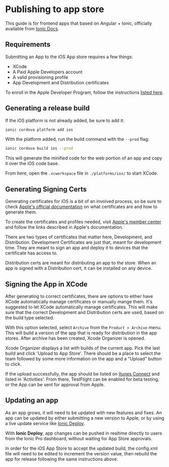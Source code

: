 # Publishing to app store

This guide is for frontend apps that based on Angular + Ionic, officially available from [Ionic Docs](https://ionicframework.com/docs/publishing/app-store).

## Requirements

Submitting an App to the iOS App store requires a few things:

- XCode
- A Paid Apple Developers account
- A valid provisioning profile
- App Development and Distribution certificates

To enroll in the Apple Developer Program, follow the instructions [listed here](https://developer.apple.com/programs/).

## Generating a release build

If the iOS platform is not already added, be sure to add it:

```sh
ionic cordova platform add ios
```

With the platform added, run the build command with the `--prod` flag:

```sh
ionic cordova build ios --prod
```

This will generate the minified code for the web portion of an app and copy it over the iOS code base.

From here, open the `.xcworkspace` file in `./platforms/ios/` to start XCode.

## Generating Signing Certs

Generating certificates for iOS is a bit of an involved process, so be sure to check [Apple's official documentation](https://help.apple.com/xcode/mac/current/#/dev3a05256b8) on what certificates are and how to generate them.

To create the certificates and profiles needed, visit [Apple's member center](https://developer.apple.com/membercenter) and follow the links described in Apple's documentation.

There are two types of certificates that matter here, Development, and Distribution. Development Certificates are just that, meant for development time. They are meant to sign an app and deploy it to devices that the certificate has access to.

Distribution certs are meant for distributing an app to the store. When an app is signed with a Distribution cert, it can be installed on any device.

## Signing the App in XCode

After generating to correct certificates, there are options to either have XCode automatically manage certificates or manually mange them. It's suggested to let XCode automatically manage certificates. This will make sure that the correct Development and Distribution certs are used, based on the build type selected.

With this option selected, select `Archive` from the `Product > Archive` menu. This will build a version of the app that is ready for distribution in the app stores. After archive has been created, Xcode Organizer is opened.

Xcode Organizer displays a list with builds of the current app. Pick the last build and click 'Upload to App Store'. There should be a place to select the team followed by some more information on the app and a "Upload" button to click.

If the upload successfully, the app should be listed on [Itunes Connect](https://itunesconnect.apple.com/) and listed in 'Activities'. From there, TestFlight can be enabled for beta testing, or the App can be sent for approval from Apple.

## Updating an app

As an app grows, it will need to be updated with new features and fixes. An app can be updated by either submitting a new version to Apple, or by using a live update service like [Ionic Deploy](https://ionicframework.com/pro/deploy).

With **Ionic Deploy**, app changes can be pushed in realtime directly to users from the Ionic Pro dashboard, without waiting for App Store approvals.

In order for the iOS App Store to accept the updated build, the config.xml file will need to be edited to increment the version value, then rebuild the app for release following the same instructions above.
